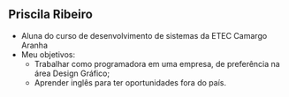 ## Priscila Ribeiro

 - Aluna do curso de desenvolvimento de sistemas da ETEC Camargo Aranha
 - Meu objetivos:
	 - Trabalhar como programadora em uma empresa, de preferência na área Design Gráfico;
	 - Aprender inglês para ter oportunidades fora do país.
     
